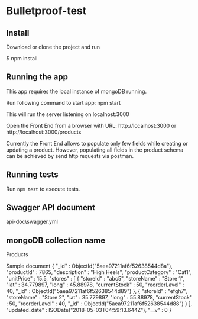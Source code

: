 # Bulletproof-test

## Install

Download or clone the project and run 

$ npm install 

## Running the app

This app requires the local instance of mongoDB running.

Run following command to start app:
npm start

This will run the server listening on localhost:3000

Open the Front End from a browser with URL: 
http://localhost:3000  or http://localhost:3000/products

Currently the Front End allows to populate only few fields while creating or updating a product. However, populating all fields in the product schema can be achieved by send 
http requests via postman.

## Running tests

Run `npm test` to execute tests.

## Swagger API document

api-doc\swagger.yml

## mongoDB collection name

Products

Sample document
{
    "_id" : ObjectId("5aea97211af6f52638544d8a"),
    "productId" : 7865,
    "description" : "High Heels",
    "productCategory" : "Cat1",
    "unitPrice" : 15.5,
    "stores" : [ 
        {
            "storeId" : "abc5",
            "storeName" : "Store 1",
            "lat" : 34.779897,
            "long" : 45.88978,
            "currentStock" : 50,
            "reorderLavel" : 40,
            "_id" : ObjectId("5aea97211af6f52638544d89")
        }, 
        {
            "storeId" : "efgh7",
            "storeName" : "Store 2",
            "lat" : 35.779897,
            "long" : 55.88978,
            "currentStock" : 50,
            "reorderLavel" : 40,
            "_id" : ObjectId("5aea97211af6f52638544d88")
        }
    ],
    "updated_date" : ISODate("2018-05-03T04:59:13.644Z"),
    "__v" : 0
}

